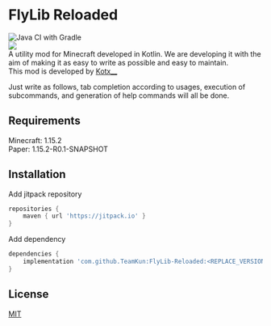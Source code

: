 # FlyLib Reloaded

![Java CI with Gradle](https://github.com/TeamKun/FlyLibReloaded/workflows/Java%20CI%20with%20Gradle/badge.svg)  
[![](https://jitpack.io/v/TeamKun/FlyLib-Reloaded.svg)](https://jitpack.io/#TeamKun/FlyLib-Reloaded)  
A utility mod for Minecraft developed in Kotlin. We are developing it with the aim of making it as easy to write as
possible and easy to maintain.  
This mod is developed by [Kotx__](https://twitter.com/kotx__)

Just write as follows, tab completion according to usages, execution of subcommands, and generation of help commands
will all be done.

## Requirements

Minecraft: 1.15.2  
Paper: 1.15.2-R0.1-SNAPSHOT

## Installation

Add jitpack repository

```gradle
repositories {
    maven { url 'https://jitpack.io' }
}
```

Add dependency

```gradle
dependencies {
    implementation 'com.github.TeamKun:FlyLib-Reloaded:<REPLACE_VERSION>'
}
```

## License

[MIT](https://github.com/TeamKun/FlyLib-Reloaded/blob/master/LICENSE)
